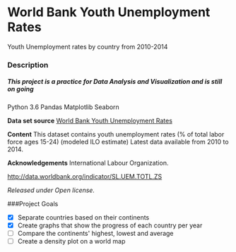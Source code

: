 # World Bank Youth Unemployment Rates
Youth Unemployment rates by country from 2010-2014

### Description
##### This project is a practice for Data Analysis and Visualization and is still on going
Python 3.6
Pandas
Matplotlib
Seaborn

**Data set source** [World Bank Youth Unemployment Rates](https://www.kaggle.com/sovannt/world-bank-youth-unemployment)

**Content** This dataset contains youth unemployment rates (% of total labor force ages 15-24) (modeled ILO estimate) Latest data available from 2010 to 2014.

**Acknowledgements** International Labour Organization.

http://data.worldbank.org/indicator/SL.UEM.TOTL.ZS

*Released under Open license.*

###Project Goals
- [x] Separate countries based on their continents
- [x] Create graphs that show the progress of each country per year
- [ ] Compare the continents' highest, lowest and average
- [ ] Create a density plot on a world map